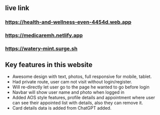 ## live link

### https://health-and-wellness-even-4454d.web.app
### https://medicaremh.netlify.app
### https://watery-mint.surge.sh

## Key features in this website

* Awesome design with text, photos, full responsive for mobile, tablet.
* Had private route, user cam not visit without login/register.
* Will re-directly let user go to the page he wanted to go before login
* Navbar will show user name and photo when logged in
* Added AOS style features, profile details and appointment where user<br> can see their appointed list with details, also they can remove it.
* Card details data is added from ChatGPT added.
